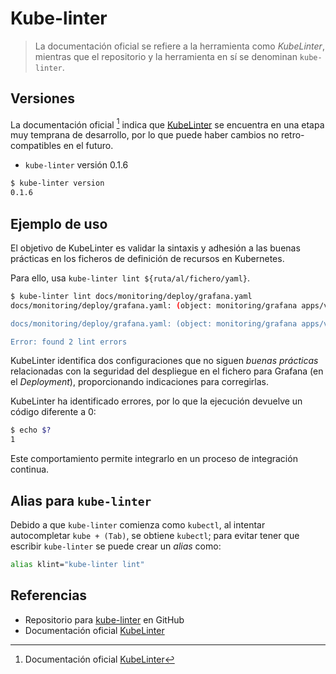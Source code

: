 # Kube-linter

> La documentación oficial se refiere a la herramienta como *KubeLinter*, mientras que el repositorio y la herramienta en sí se denominan `kube-linter`.

## Versiones

La documentación oficial [^1] indica que [KubeLinter](https://docs.kubelinter.io) se encuentra en una etapa muy temprana de desarrollo, por lo que puede haber cambios no retro-compatibles en el futuro.

- `kube-linter` versión 0.1.6

```bash
$ kube-linter version
0.1.6
```

## Ejemplo de uso

El objetivo de KubeLinter es validar la sintaxis y adhesión a las buenas prácticas en los ficheros de definición de recursos en Kubernetes.

Para ello, usa `kube-linter lint ${ruta/al/fichero/yaml}`.

```bash
$ kube-linter lint docs/monitoring/deploy/grafana.yaml 
docs/monitoring/deploy/grafana.yaml: (object: monitoring/grafana apps/v1, Kind=Deployment) container "grafana" does not have a read-only root file system (check: no-read-only-root-fs, remediation: Set readOnlyRootFilesystem to true in your container's securityContext.)

docs/monitoring/deploy/grafana.yaml: (object: monitoring/grafana apps/v1, Kind=Deployment) container "grafana" is not set to runAsNonRoot (check: run-as-non-root, remediation: Set runAsUser to a non-zero number, and runAsNonRoot to true, in your pod or container securityContext. See https://kubernetes.io/docs/tasks/configure-pod-container/security-context/ for more details.)

Error: found 2 lint errors
```

KubeLinter identifica dos configuraciones que no siguen *buenas prácticas* relacionadas con la seguridad del despliegue en el fichero para Grafana (en el *Deployment*), proporcionando indicaciones para corregirlas.

KubeLinter ha identificado errores, por lo que la ejecución devuelve un código diferente a 0:

```bash
$ echo $?
1
```

Este comportamiento permite integrarlo en un proceso de integración continua.

## Alias para `kube-linter`

Debido a que `kube-linter` comienza como `kubectl`, al intentar autocompletar `kube + (Tab)`, se obtiene `kubectl`; para evitar tener que escribir `kube-linter` se puede crear un *alias* como:

```bash
alias klint="kube-linter lint"
```

## Referencias

- Repositorio para [kube-linter](https://github.com/stackrox/kube-linter) en GitHub
- Documentación oficial [KubeLinter](https://docs.kubelinter.io/)

[^1]: Documentación oficial [KubeLinter](https://docs.kubelinter.io/)
